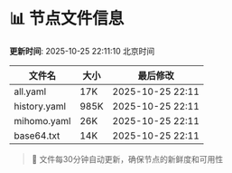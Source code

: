 # 📊 节点文件信息

**更新时间**: 2025-10-25 22:11:10 北京时间

| 文件名 | 大小 | 最后修改 |
|--------|------|----------|
| all.yaml | 17K | 2025-10-25 22:11 |
| history.yaml | 985K | 2025-10-25 22:11 |
| mihomo.yaml | 26K | 2025-10-25 22:11 |
| base64.txt | 14K | 2025-10-25 22:11 |

> 🔄 文件每30分钟自动更新，确保节点的新鲜度和可用性
